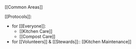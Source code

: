 [[Common Areas]]


[[Protocols]]:
- for [[Everyone]]:
	- [[Kitchen Care]]
	- [[Compost Care]]
- for [[Volunteers]] & [[Stewards]]:: [[Kitchen Maintenance]]